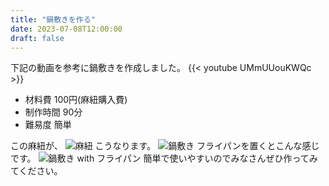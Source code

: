 ```yaml
---
title: "鍋敷きを作る"
date: 2023-07-08T12:00:00
draft: false
---
```


下記の動画を参考に鍋敷きを作成しました。
{{< youtube UMmUUouKWQc >}}


- 材料費 100円(麻紐購入費)
- 制作時間 90分
- 難易度 簡単

この麻紐が、
![麻紐](/kei-ta-blog-go/IMG_6311.jpg)
こうなります。
![鍋敷き](/kei-ta-blog-go/IMG_6307.jpg)
フライパンを置くとこんな感じです。
![鍋敷き with フライパン](/kei-ta-blog-go/IMG_6310.jpg)
簡単で使いやすいのでみなさんぜひ作ってみてください。
